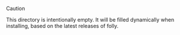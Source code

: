 > [!CAUTION]
> This directory is intentionally empty. It will be filled dynamically when installing, based on the latest releases of folly.
